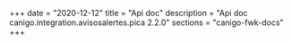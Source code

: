 +++
date        = "2020-12-12"
title       = "Api doc"
description = "Api doc canigo.integration.avisosalertes.pica 2.2.0"
sections    = "canigo-fwk-docs"
+++